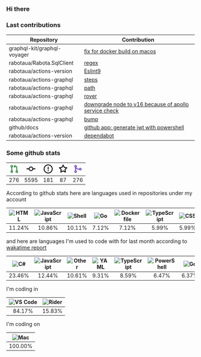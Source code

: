 ### Hi there

### Last contributions

| Repository                  | Contribution                                                                                                 |
| --------------------------- | ------------------------------------------------------------------------------------------------------------ |
| graphql-kit/graphql-voyager | [fix for docker build on macos](https://github.com/graphql-kit/graphql-voyager/pull/439)                     |
| rabotaua/Rabota.SqlClient   | [regex](https://github.com/rabotaua/Rabota.SqlClient/pull/2)                                                 |
| rabotaua/actions-version    | [Eslint9](https://github.com/rabotaua/actions-version/pull/329)                                              |
| rabotaua/actions-graphql    | [steps](https://github.com/rabotaua/actions-graphql/pull/18)                                                 |
| rabotaua/actions-graphql    | [path](https://github.com/rabotaua/actions-graphql/pull/17)                                                  |
| rabotaua/actions-graphql    | [rover](https://github.com/rabotaua/actions-graphql/pull/16)                                                 |
| rabotaua/actions-graphql    | [downgrade node to v16 because of apollo service check](https://github.com/rabotaua/actions-graphql/pull/15) |
| rabotaua/actions-graphql    | [bump](https://github.com/rabotaua/actions-graphql/pull/14)                                                  |
| github/docs                 | [github app: generate jwt with powershell](https://github.com/github/docs/pull/30679)                        |
| rabotaua/actions-version    | [dependabot](https://github.com/rabotaua/actions-version/pull/270)                                           |

### Some github stats

| <img src="assets/icons/pullrequest.svg" width="24" height="24" alt="requests" title="requests" /> | <img src="assets/icons/commit.svg" width="24" height="24" alt="commits" title="commits" /> | <img src="assets/icons/issue.svg" width="24" height="24" alt="issues" title="issues" /> | <img src="assets/icons/star.svg" width="24" height="24" alt="stars" title="stars" /> | <img src="assets/icons/merge.svg" width="24" height="24" alt="contributions" title="contributions" /> |
| :-----------------------------------------------------------------------------------------------: | :----------------------------------------------------------------------------------------: | :-------------------------------------------------------------------------------------: | :----------------------------------------------------------------------------------: | :---------------------------------------------------------------------------------------------------: |
|                                                276                                                |                                            5595                                            |                                           181                                           |                                          87                                          |                                                  276                                                  |

According to github stats here are languages used in repositories under my account

| <img src="https://upload.wikimedia.org/wikipedia/commons/6/61/HTML5_logo_and_wordmark.svg" width="24" height="24" alt="HTML" title="HTML" /> | <img src="https://upload.wikimedia.org/wikipedia/commons/9/99/Unofficial_JavaScript_logo_2.svg" width="24" height="24" alt="JavaScript" title="JavaScript" /> | <img src="https://cdn.jsdelivr.net/gh/devicons/devicon/icons/bash/bash-original.svg" width="24" height="24" alt="Shell" title="Shell" /> | <img src="https://upload.wikimedia.org/wikipedia/commons/0/05/Go_Logo_Blue.svg" width="24" height="24" alt="Go" title="Go" /> | <img src="https://cdn.jsdelivr.net/gh/devicons/devicon/icons/docker/docker-original.svg" width="24" height="24" alt="Dockerfile" title="Dockerfile" /> | <img src="https://upload.wikimedia.org/wikipedia/commons/4/4c/Typescript_logo_2020.svg" width="24" height="24" alt="TypeScript" title="TypeScript" /> | <img src="https://cdn1.iconfinder.com/data/icons/logotypes/32/badge-css-3-256.png" width="24" height="24" alt="CSS" title="CSS" /> | <img src="https://cdn.jsdelivr.net/gh/devicons/devicon/icons/csharp/csharp-original.svg" width="24" height="24" alt="C#" title="C#" /> | <img src="https://upload.wikimedia.org/wikipedia/commons/c/c3/Python-logo-notext.svg" width="24" height="24" alt="Python" title="Python" /> | <img src="https://upload.wikimedia.org/wikipedia/commons/2/27/PHP-logo.svg" width="24" height="24" alt="PHP" title="PHP" /> |
| :------------------------------------------------------------------------------------------------------------------------------------------: | :-----------------------------------------------------------------------------------------------------------------------------------------------------------: | :--------------------------------------------------------------------------------------------------------------------------------------: | :---------------------------------------------------------------------------------------------------------------------------: | :----------------------------------------------------------------------------------------------------------------------------------------------------: | :---------------------------------------------------------------------------------------------------------------------------------------------------: | :--------------------------------------------------------------------------------------------------------------------------------: | :------------------------------------------------------------------------------------------------------------------------------------: | :-----------------------------------------------------------------------------------------------------------------------------------------: | :-------------------------------------------------------------------------------------------------------------------------: |
|                                                                    11.24%                                                                    |                                                                             10.86%                                                                            |                                                                  10.11%                                                                  |                                                             7.12%                                                             |                                                                          7.12%                                                                         |                                                                         5.99%                                                                         |                                                                5.99%                                                               |                                                                  4.87%                                                                 |                                                                    4.49%                                                                    |                                                            3.75%                                                            |

and here are languages I'm used to code with for last month according to [wakatime report](https://wakatime.com/@mac)

| <img src="https://cdn.jsdelivr.net/gh/devicons/devicon/icons/csharp/csharp-original.svg" width="24" height="24" alt="C#" title="C#" /> | <img src="https://upload.wikimedia.org/wikipedia/commons/9/99/Unofficial_JavaScript_logo_2.svg" width="24" height="24" alt="JavaScript" title="JavaScript" /> | <img src="https://www.svgrepo.com/show/149905/txt-file-symbol.svg" width="24" height="24" alt="Other" title="Other" /> | <img src="https://upload.wikimedia.org/wikipedia/commons/6/63/YAML_logo_in_SVG_format.svg" width="24" height="24" alt="YAML" title="YAML" /> | <img src="https://upload.wikimedia.org/wikipedia/commons/4/4c/Typescript_logo_2020.svg" width="24" height="24" alt="TypeScript" title="TypeScript" /> | <img src="https://cdn.jsdelivr.net/gh/devicons/devicon/icons/bash/bash-original.svg" width="24" height="24" alt="PowerShell" title="PowerShell" /> | <img src="https://upload.wikimedia.org/wikipedia/commons/0/05/Go_Logo_Blue.svg" width="24" height="24" alt="Go" title="Go" /> | <img src="https://upload.wikimedia.org/wikipedia/commons/4/48/Markdown-mark.svg" width="24" height="24" alt="Markdown" title="Markdown" /> | <img src="https://cdn.jsdelivr.net/gh/devicons/devicon/icons/terraform/terraform-original.svg" width="24" height="24" alt="Terraform" title="Terraform" /> | <img src="https://upload.wikimedia.org/wikipedia/commons/4/4b/Bash_Logo_Colored.svg" width="24" height="24" alt="Bash" title="Bash" /> |
| :------------------------------------------------------------------------------------------------------------------------------------: | :-----------------------------------------------------------------------------------------------------------------------------------------------------------: | :--------------------------------------------------------------------------------------------------------------------: | :------------------------------------------------------------------------------------------------------------------------------------------: | :---------------------------------------------------------------------------------------------------------------------------------------------------: | :------------------------------------------------------------------------------------------------------------------------------------------------: | :---------------------------------------------------------------------------------------------------------------------------: | :----------------------------------------------------------------------------------------------------------------------------------------: | :--------------------------------------------------------------------------------------------------------------------------------------------------------: | :------------------------------------------------------------------------------------------------------------------------------------: |
|                                                                 23.46%                                                                 |                                                                             12.44%                                                                            |                                                         10.61%                                                         |                                                                     9.31%                                                                    |                                                                         8.59%                                                                         |                                                                        6.47%                                                                       |                                                             6.37%                                                             |                                                                    6.36%                                                                   |                                                                            2.68%                                                                           |                                                                  2.13%                                                                 |

I'm coding in

| <img src="https://upload.wikimedia.org/wikipedia/commons/9/9a/Visual_Studio_Code_1.35_icon.svg" width="24" height="24" alt="VS Code" title="VS Code" /> | <img src="https://resources.jetbrains.com/storage/products/company/brand/logos/Rider_icon.svg" width="24" height="24" alt="Rider" title="Rider" /> |
| :-----------------------------------------------------------------------------------------------------------------------------------------------------: | :------------------------------------------------------------------------------------------------------------------------------------------------: |
|                                                                          84.17%                                                                         |                                                                       15.83%                                                                       |

I'm coding on

| <img src="https://upload.wikimedia.org/wikipedia/commons/f/fa/Apple_logo_black.svg" width="24" height="24" alt="Mac" title="Mac" /> |
| :---------------------------------------------------------------------------------------------------------------------------------: |
|                                                               100.00%                                                               |
